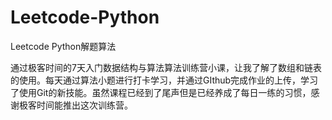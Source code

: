 # Leetcode-Python
 Leetcode Python解题算法



通过极客时间的7天入门数据结构与算法算法训练营小课，让我了解了数组和链表的使用。每天通过算法小题进行打卡学习，并通过GIthub完成作业的上传，学习了使用Git的新技能。虽然课程已经到了尾声但是已经养成了每日一练的习惯，感谢极客时间能推出这次训练营。

